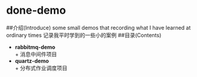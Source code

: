 # done-demo  
   ##介绍(Introduce)
    some small demos that recording what I have learned at ordinary times
    记录我平时学到的一些小的案例
   ##目录(Contents)
   * **rabbitmq-demo**  
    + 消息中间件项目
   * **quartz-demo**  
    + 分布式作业调度项目

